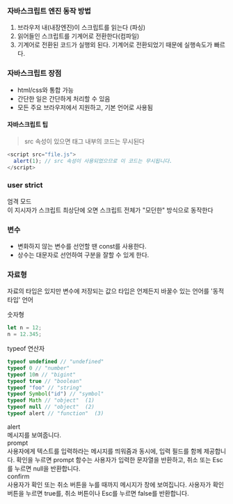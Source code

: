 ### 자바스크립트 엔진 동작 방법
1) 브라우저 내(내장엔진)이 스크립트를 읽는다 (파싱)
2) 읽어들인 스크립트를 기계어로 전환한다(컴파일)
3) 기계어로 전환된 코드가 실행외 된다. 기계어로 전환되었기 때문에 실행속도가 빠르다. 

### 자바스크립트 장점
- html/css와 통합 가능
- 간단한 일은 간단하게 처리할 수 있음
- 모든 주요 브라우저에서 지원하고, 기본 언어로 사용됨

#### 자바스크립트 팁
> src 속성이 있으면 태그 내부의 코드는 무시된다
``` javascript
<script src="file.js">
  alert(1); // src 속성이 사용되었으므로 이 코드는 무시됩니다.
</script>
```  

### user strict
엄격 모드<br>
이 지시자가 스크립트 최상단에 오면 스크립트 전체가 "모던한" 방식으로 동작한다<br>


### 변수 
- 변화하지 않는 변수를 선언할 땐 const를 사용한다.
- 상수는 대문자로 선언하여 구분을 잘할 수 있게 한다. 

### 자료형
자료의 타입은 있지만 변수에 저장되는 값으 타입은 언제든지 바꿀수 있는 언어를 '동적타입' 언어<br>

숫자형
``` javascript
let n = 12;
n = 12.345;
```  

typeof 연산자
``` javascript
typeof undefined // "undefined"
typeof 0 // "number"
typeof 10n // "bigint"
typeof true // "boolean"
typeof "foo" // "string"
typeof Symbol("id") // "symbol"
typeof Math // "object"  (1)
typeof null // "object"  (2)
typeof alert // "function"  (3)
```  


alert<br>
메시지를 보여줍니다.<br>
prompt<br>
사용자에게 텍스트를 입력하라는 메시지를 띄워줌과 동시에, 입력 필드를 함께 제공합니다. 확인을 누르면 prompt 함수는 사용자가 입력한 문자열을 반환하고, 취소 또는 Esc를 누르면 null을 반환합니다.<br>
confirm<br>
사용자가 확인 또는 취소 버튼을 누를 때까지 메시지가 창에 보여집니다. 사용자가 확인 버튼을 누르면 true를, 취소 버튼이나 Esc를 누르면 false를 반환합니다.<br>
